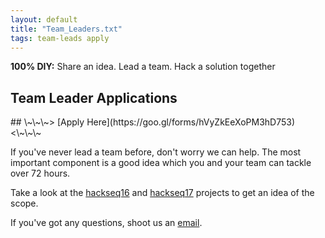 ```yaml
---
layout: default
title: "Team_Leaders.txt"
tags: team-leads apply
---
```


**100% DIY:** Share an idea. Lead a team. Hack a solution together

## Team Leader Applications

<div></div>
## \~\~\~> [Apply Here](https://goo.gl/forms/hVyZkEeXoPM3hD753) <\~\~\~
<div></div>

If you've never lead a team before, don't worry we can help. The most important component is a good idea which you and your team can tackle over 72 hours.

Take a look at the [hackseq16](http://hackseq.com/hs16) and [hackseq17](http://hackseq.com/hs16) projects to get an idea of the scope.

If you've got any questions, shoot us an [email](mailto:hackseq@gmail.com).
